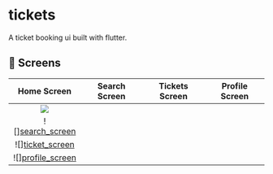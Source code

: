# tickets

A ticket booking ui built with flutter.


## :iphone: Screens

Home Screen | Search Screen | Tickets Screen | Profile Screen |
:----------:|:-------------:|:--------------:|:--------------:|
![](https://user-images.githubusercontent.com/44390350/188327635-8d6e02eb-5680-47a7-971f-c83707d74c7d.png) | 
![][search_screen](https://user-images.githubusercontent.com/44390350/188327640-da6ec1e4-d9c1-48b7-abbe-ef9e46531eb0.png) | 
![][ticket_screen](https://user-images.githubusercontent.com/44390350/188327643-e9deb765-8be8-4107-a9ac-290288863114.png) | 
![][profile_screen](https://user-images.githubusercontent.com/44390350/188327642-0f9804ba-3f7f-48ff-9038-88a73eb8b153.png) | 




